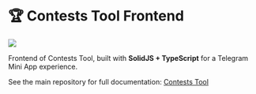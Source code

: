 # 🏆 Contests Tool Frontend

![](https://raw.githubusercontent.com/OpenBuilders/contest-tool/refs/heads/master/docs/Demo.gif)

Frontend of Contests Tool, built with **SolidJS + TypeScript** for a Telegram Mini App experience.

See the main repository for full documentation: [Contests Tool](https://github.com/OpenBuilders/contest-tool)
